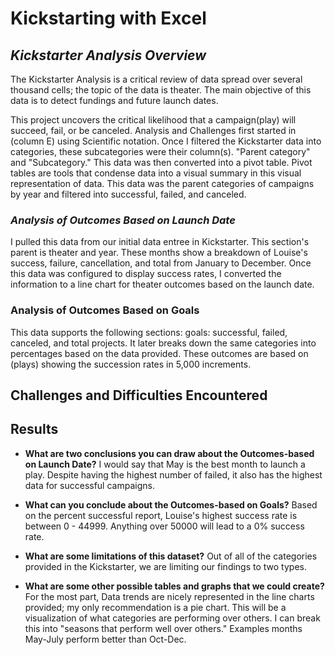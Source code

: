 # Kickstarting with Excel

## *Kickstarter Analysis Overview* 

The Kickstarter Analysis is a critical review of data spread over several thousand cells; the topic of the data is theater. The main objective of this data is to detect fundings and future launch dates. 

This project uncovers the critical likelihood that a campaign(play) will succeed, fail, or be canceled. Analysis and Challenges first started in (column E) using Scientific notation. Once I filtered the Kickstarter data into categories, these subcategories were their column(s). "Parent category" and "Subcategory." This data was then converted into a pivot table. Pivot tables are tools that condense data into a visual summary in this visual representation of data. This data was the parent categories of campaigns by year and filtered into successful, failed, and canceled. 

### *Analysis of Outcomes Based on Launch Date* 
I pulled this data from our initial data entree in Kickstarter. This section's parent is theater and year. These months show a breakdown of Louise's success, failure, cancellation, and total from January to December. Once this data was configured to display success rates, I converted the information to a line chart for theater outcomes based on the launch date. 


### Analysis of Outcomes Based on Goals
 This data supports the following sections: goals: successful, failed, canceled, and total projects. It later breaks down the same categories into percentages based on the data provided. These outcomes are based on (plays) showing the succession rates in 5,000 increments. 

## Challenges and Difficulties Encountered

## Results

- **What are two conclusions you can draw about the Outcomes-based on Launch Date?** 
    I would say that May is the best month to launch a play. Despite having the highest number of failed, it also has the highest data for successful campaigns. 

- **What can you conclude about the Outcomes-based on Goals?**
    Based on the percent successful report, Louise's highest success rate is between 0 - 44999. Anything over 50000 will lead to a 0% success rate.  

- **What are some limitations of this dataset?** 
    Out of all of the categories provided in the Kickstarter, we are limiting our findings to two types. 

- **What are some other possible tables and graphs that we could create?**
    For the most part, Data trends are nicely represented in the line charts provided; my only recommendation is a pie chart. This will be a visualization of what categories are performing over others. I can break this into "seasons that perform well over others." Examples months May-July perform better than Oct-Dec.  
